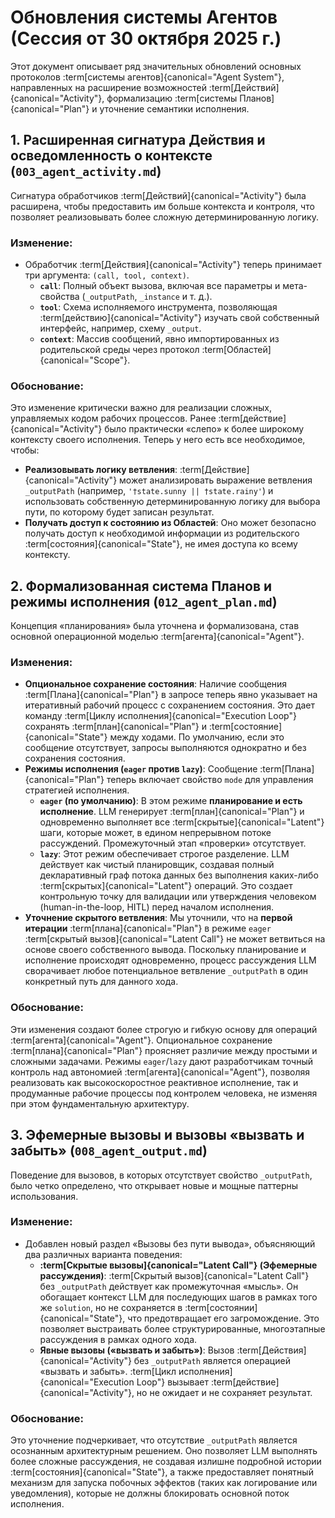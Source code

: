 # Обновления системы Агентов (Сессия от 30 октября 2025 г.)

Этот документ описывает ряд значительных обновлений основных протоколов :term[системы агентов]{canonical="Agent System"}, направленных на расширение возможностей :term[Действий]{canonical="Activity"}, формализацию :term[системы Планов]{canonical="Plan"} и уточнение семантики исполнения.

## 1. Расширенная сигнатура Действия и осведомленность о контексте (`003_agent_activity.md`)

Сигнатура обработчиков :term[Действий]{canonical="Activity"} была расширена, чтобы предоставить им больше контекста и контроля, что позволяет реализовывать более сложную детерминированную логику.

### Изменение:

- Обработчик :term[Действия]{canonical="Activity"} теперь принимает три аргумента: `(call, tool, context)`.
  - **`call`**: Полный объект вызова, включая все параметры и мета-свойства (`_outputPath`, `_instance` и т. д.).
  - **`tool`**: Схема исполняемого инструмента, позволяющая :term[действию]{canonical="Activity"} изучать свой собственный интерфейс, например, схему `_output`.
  - **`context`**: Массив сообщений, явно импортированных из родительской среды через протокол :term[Областей]{canonical="Scope"}.

### Обоснование:

Это изменение критически важно для реализации сложных, управляемых кодом рабочих процессов. Ранее :term[действие]{canonical="Activity"} было практически «слепо» к более широкому контексту своего исполнения. Теперь у него есть все необходимое, чтобы:

- **Реализовывать логику ветвления**: :term[Действие]{canonical="Activity"} может анализировать выражение ветвления `_outputPath` (например, `'†state.sunny || †state.rainy'`) и использовать собственную детерминированную логику для выбора пути, по которому будет записан результат.
- **Получать доступ к состоянию из Областей**: Оно может безопасно получать доступ к необходимой информации из родительского :term[состояния]{canonical="State"}, не имея доступа ко всему контексту.

## 2. Формализованная система Планов и режимы исполнения (`012_agent_plan.md`)

Концепция «планирования» была уточнена и формализована, став основной операционной моделью :term[агента]{canonical="Agent"}.

### Изменения:

- **Опциональное сохранение состояния**: Наличие сообщения :term[Плана]{canonical="Plan"} в запросе теперь явно указывает на итеративный рабочий процесс с сохранением состояния. Это дает команду :term[Циклу исполнения]{canonical="Execution Loop"} сохранять :term[план]{canonical="Plan"} и :term[состояние]{canonical="State"} между ходами. По умолчанию, если это сообщение отсутствует, запросы выполняются однократно и без сохранения состояния.
- **Режимы исполнения (`eager` против `lazy`)**: Сообщение :term[Плана]{canonical="Plan"} теперь включает свойство `mode` для управления стратегией исполнения.
  - **`eager` (по умолчанию)**: В этом режиме **планирование и есть исполнение**. LLM генерирует :term[план]{canonical="Plan"} и одновременно выполняет все :term[скрытые]{canonical="Latent"} шаги, которые может, в едином непрерывном потоке рассуждений. Промежуточный этап «проверки» отсутствует.
  - **`lazy`**: Этот режим обеспечивает строгое разделение. LLM действует как чистый планировщик, создавая полный декларативный граф потока данных без выполнения каких-либо :term[скрытых]{canonical="Latent"} операций. Это создает контрольную точку для валидации или утверждения человеком (human-in-the-loop, HITL) перед началом исполнения.
- **Уточнение скрытого ветвления**: Мы уточнили, что на **первой итерации** :term[плана]{canonical="Plan"} в режиме `eager` :term[скрытый вызов]{canonical="Latent Call"} не может ветвиться на основе своего собственного вывода. Поскольку планирование и исполнение происходят одновременно, процесс рассуждения LLM сворачивает любое потенциальное ветвление `_outputPath` в один конкретный путь для данного хода.

### Обоснование:

Эти изменения создают более строгую и гибкую основу для операций :term[агента]{canonical="Agent"}. Опциональное сохранение :term[плана]{canonical="Plan"} проясняет различие между простыми и сложными задачами. Режимы `eager`/`lazy` дают разработчикам точный контроль над автономией :term[агента]{canonical="Agent"}, позволяя реализовать как высокоскоростное реактивное исполнение, так и продуманные рабочие процессы под контролем человека, не изменяя при этом фундаментальную архитектуру.

## 3. Эфемерные вызовы и вызовы «вызвать и забыть» (`008_agent_output.md`)

Поведение для вызовов, в которых отсутствует свойство `_outputPath`, было четко определено, что открывает новые и мощные паттерны использования.

### Изменение:

- Добавлен новый раздел «Вызовы без пути вывода», объясняющий два различных варианта поведения:
  - **:term[Скрытые вызовы]{canonical="Latent Call"} (Эфемерные рассуждения)**: :term[Скрытый вызов]{canonical="Latent Call"} без `_outputPath` действует как промежуточная «мысль». Он обогащает контекст LLM для последующих шагов в рамках того же `solution`, но не сохраняется в :term[состоянии]{canonical="State"}, что предотвращает его загромождение. Это позволяет выстраивать более структурированные, многоэтапные рассуждения в рамках одного хода.
  - **Явные вызовы («вызвать и забыть»)**: Вызов :term[Действия]{canonical="Activity"} без `_outputPath` является операцией «вызвать и забыть». :term[Цикл исполнения]{canonical="Execution Loop"} вызывает :term[действие]{canonical="Activity"}, но не ожидает и не сохраняет результат.

### Обоснование:

Это уточнение подчеркивает, что отсутствие `_outputPath` является осознанным архитектурным решением. Оно позволяет LLM выполнять более сложные рассуждения, не создавая излишне подробной истории :term[состояния]{canonical="State"}, а также предоставляет понятный механизм для запуска побочных эффектов (таких как логирование или уведомления), которые не должны блокировать основной поток исполнения.